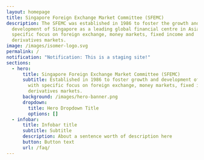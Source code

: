 ```yaml
---
layout: homepage
title: Singapore Foreign Exchange Market Committee (SFEMC)
description: The SFEMC was established in 1986 to foster the growth and
  development of Singapore as a leading global financial centre in Asia, with
  specific focus on foreign exchange, money markets, fixed income and
  derivatives markets.
image: /images/isomer-logo.svg
permalink: /
notification: "Notification: This is a staging site!"
sections:
  - hero:
      title: Singapore Foreign Exchange Market Committee (SFEMC)
      subtitle: Established in 1986 to foster growth and development of Singapore,
        with specific focus on foreign exchange, money markets, fixed income and
        derivatives markets.
      background: /images/hero-banner.png
      dropdown:
        title: Hero Dropdown Title
        options: []
  - infobar:
      title: Infobar title
      subtitle: Subtitle
      description: About a sentence worth of description here
      button: Button text
      url: /faq/
---
```

